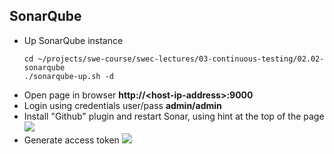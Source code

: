 
## SonarQube
* Up SonarQube instance
  ```
  cd ~/projects/swe-course/swec-lectures/03-continuous-testing/02.02-sonarqube
  ./sonarqube-up.sh -d
  ```
* Open page in browser **http://\<host-ip-address\>:9000**
* Login using credentials user/pass **admin/admin**
* Install "Github" plugin and restart Sonar, using hint at the top of the page
  ![](https://raw.githubusercontent.com/swe-course/swec-content/master/imgs/sonar-github.png)
* Generate access token
  ![](https://raw.githubusercontent.com/swe-course/swec-content/master/imgs/sonar-token.png)
